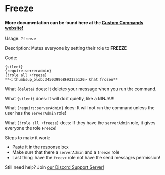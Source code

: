 # Freeze
#### More documentation can be found here at the [Custom Commands website!](https://dynocc.tk/freeze)
Usage: ```?freeze```

Description: Mutes everyone by setting their role to **FREEZE**

Code:
```{delete}
{silent}
{require:serverAdmin}
{!role all +freeze}
**<:thumbsup_blob:345039968693125120> Chat frozen**
```

What ```{delete}``` does: It deletes your message when you run the command.

What ```{silent}``` does: It will do it quietly, like a NINJA!!!

What ```{require:serverAdmin}``` does: It will not run the command unless the user has the ```serverAdmin``` role!

What ```{!role all +freeze}``` does: If they have the ```serverAdmin``` role, it gives everyone the role ```Freeze```!


Steps to make it work:
- Paste it in the response box
- Make sure that there a ```serverAdmin``` and a ```freeze``` role
- Last thing, have the ```freeze``` role not have the send messages permission!

Still need help? Join <a href="https://discord.gg/fACYsbu">our Discord Support Server!</a>
